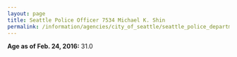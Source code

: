 ```yaml
---
layout: page
title: Seattle Police Officer 7534 Michael K. Shin
permalink: /information/agencies/city_of_seattle/seattle_police_department/copbook/7534/
---
```


**Age as of Feb. 24, 2016:** 31.0
